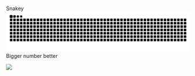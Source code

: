 Snakey
<picture>
  <source media="(prefers-color-scheme: dark)" srcset="https://raw.githubusercontent.com/sephley/sephley/output/github-contribution-grid-snake-dark.svg">
  <source media="(prefers-color-scheme: light)" srcset="https://raw.githubusercontent.com/sephley/sephley/output/github-contribution-grid-snake.svg">
  <img alt="github contribution grid snake animation" src="https://raw.githubusercontent.com/sephley/sephley/output/github-contribution-grid-snake.svg">
</picture>
Bigger number better

![](https://komarev.com/ghpvc/?username=Sephley&color=green&style=for-the-badge)
